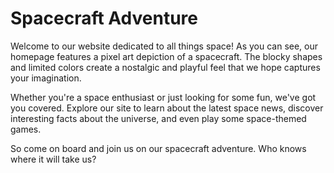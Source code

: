 <!--font:Montserrat-->

# Spacecraft Adventure

Welcome to our website dedicated to all things space! As you can see, our homepage features a pixel art depiction of a spacecraft. The blocky shapes and limited colors create a nostalgic and playful feel that we hope captures your imagination.

Whether you're a space enthusiast or just looking for some fun, we've got you covered. Explore our site to learn about the latest space news, discover interesting facts about the universe, and even play some space-themed games.

So come on board and join us on our spacecraft adventure. Who knows where it will take us?

<!--

Write me markdown content of website with wallpaper:

"A pixel art depiction of a spacecraft, with blocky shapes and limited colors creating a nostalgic and playful feel."

The header of the page should not be copy of the text but rather a real content of the website which is using this wallpaper.


---


# Spacecraft Adventure

Welcome to our website dedicated to all things space! As you can see, our homepage features a pixel art depiction of a spacecraft. The blocky shapes and limited colors create a nostalgic and playful feel that we hope captures your imagination.

Whether you're a space enthusiast or just looking for some fun, we've got you covered. Explore our site to learn about the latest space news, discover interesting facts about the universe, and even play some space-themed games.

So come on board and join us on our spacecraft adventure. Who knows where it will take us?


---


Write me a Google font which is best fitting for the website.

Pick from the list:
- Playfair Display
- Lobster
- Exo 2
- Montserrat
- Great Vibes
- Raleway
- Alegreya
- Orbitron
- Inter
- Futura
- Lato
- Poppins
- Dancing Script
- IBM Plex Sans
- Barlow Condensed
- Roboto
- Open Sans


Write just the font name nothing else.


---


Montserrat

-->
